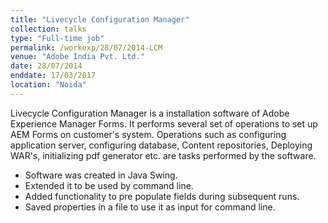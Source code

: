 ```yaml
---
title: "Livecycle Configuration Manager"
collection: talks
type: "Full-time job"
permalink: /workexp/28/07/2014-LCM
venue: "Adobe India Pvt. Ltd."
date: 28/07/2014
enddate: 17/03/2017
location: "Noida"
---
```


Livecycle Configuration Manager is a installation software of Adobe Experience Manager Forms. It performs several set of operations to set up AEM Forms on customer's system. Operations such as configuring application server, configuring database, Content repositories, Deploying WAR's, initializing pdf generator etc. are tasks performed by the software.

* Software was created in Java Swing.
* Extended it to be used by command line.
* Added functionality to pre populate fields during subsequent runs.
* Saved properties in a file to use it as input for command line.
